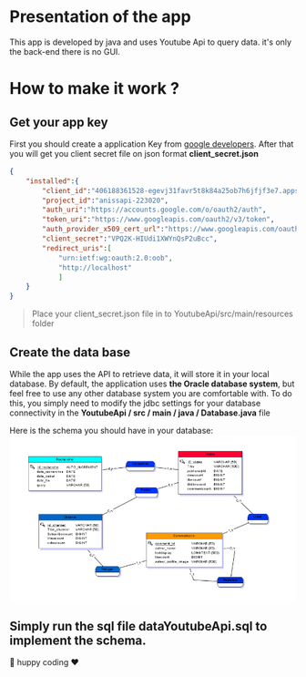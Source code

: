 # Presentation of the app
This app is developed by java and uses Youtube Api to query data. it's only the back-end there is no GUI.

# How to make it work ?
## Get your app key
First you should create a application Key from [google developers](https://developers.google.com/youtube/v3).
After that you will get you client secret file on json format
__client_secret.json__
```json
{
    "installed":{
        "client_id":"406188361528-egevj31favr5t8k84a25ob7h6jfjf3e7.apps.googleusercontent.com",
        "project_id":"anissapi-223020",
        "auth_uri":"https://accounts.google.com/o/oauth2/auth",
        "token_uri":"https://www.googleapis.com/oauth2/v3/token",
        "auth_provider_x509_cert_url":"https://www.googleapis.com/oauth2/v1/certs",
        "client_secret":"VPQ2K-HIUdi1XWYnQsP2uBcc",
        "redirect_uris":[
            "urn:ietf:wg:oauth:2.0:oob",
            "http://localhost"
            ]
    }
}
```

> Place your client_secret.json file in to YoutubeApi/src/main/resources folder

## Create the data base
While the app uses the API to retrieve data, it will store it in your local database.
By default, the application uses **the Oracle database system**, but feel free to use any other database system you are comfortable with. To do this, you simply need to modify the jdbc settings for your database connectivity in the **YoutubeApi / src / main / java / Database.java** file

Here is the schema you should have in your database:
![database schema](./DBSchema.PNG)

Simply run the sql file **dataYoutubeApi.sql** to implement the schema.
---
:clap: huppy coding :hearts:
